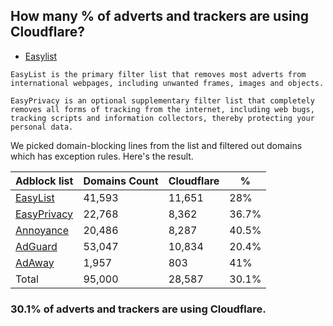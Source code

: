 ## How many % of adverts and trackers are using Cloudflare?


- [Easylist](https://web.archive.org/web/20210516110248/https://easylist.to/)
```
EasyList is the primary filter list that removes most adverts from international webpages, including unwanted frames, images and objects.

EasyPrivacy is an optional supplementary filter list that completely removes all forms of tracking from the internet, including web bugs, tracking scripts and information collectors, thereby protecting your personal data.
```


We picked domain-blocking lines from the list and filtered out domains which has exception rules.
Here's the result.


| Adblock list | Domains Count | Cloudflare | % |
| --- | --- | --- | --- |
| [EasyList](https://easylist.to/easylist/easylist.txt) | 41,593 | 11,651 | 28% |
| [EasyPrivacy](https://easylist.to/easylist/easyprivacy.txt) | 22,768 | 8,362 | 36.7% |
| [Annoyance](https://secure.fanboy.co.nz/fanboy-annoyance.txt) | 20,486 | 8,287 | 40.5% |
| [AdGuard](https://adguardteam.github.io/AdGuardSDNSFilter/Filters/filter.txt) | 53,047 | 10,834 | 20.4% |
| [AdAway](https://raw.githubusercontent.com/AdAway/adaway.github.io/master/hosts.txt) | 1,957 | 803 | 41% |
| Total | 95,000 | 28,587 | 30.1% |


### 30.1% of adverts and trackers are using Cloudflare.
